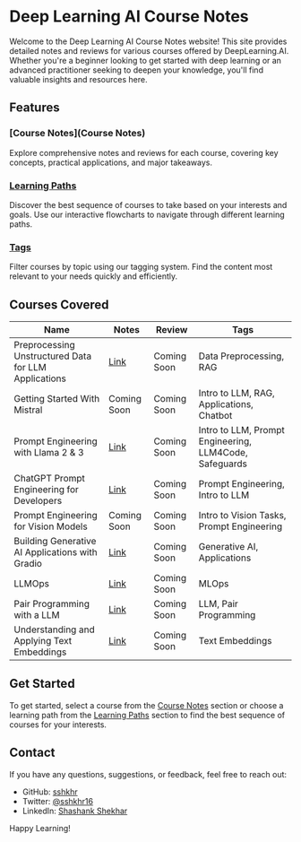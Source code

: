 # Deep Learning AI Course Notes

Welcome to the Deep Learning AI Course Notes website! This site provides detailed notes and reviews for various courses offered by DeepLearning.AI. Whether you're a beginner looking to get started with deep learning or an advanced practitioner seeking to deepen your knowledge, you'll find valuable insights and resources here.

## Features

### [Course Notes](Course Notes)
Explore comprehensive notes and reviews for each course, covering key concepts, practical applications, and major takeaways.

### [Learning Paths](learning_paths)
Discover the best sequence of courses to take based on your interests and goals. Use our interactive flowcharts to navigate through different learning paths.

### [Tags](Tags)
Filter courses by topic using our tagging system. Find the content most relevant to your needs quickly and efficiently.

## Courses Covered

| Name                                                | Notes                                                                                          | Review     | Tags                                  |
|-----------------------------------------------------|------------------------------------------------------------------------------------------------|------------|---------------------------------------|
| Preprocessing Unstructured Data for LLM Applications| [Link](notes/preprocessing-unstructured-data-for-llm-applications.md)                          | Coming Soon| Data Preprocessing, RAG              |
| Getting Started With Mistral                        | Coming Soon                                                                                     | Coming Soon| Intro to LLM, RAG, Applications, Chatbot|
| Prompt Engineering with Llama 2 & 3                 | [Link](notes/prompt-engineering-with-llama-2&3.md)                                             | Coming Soon| Intro to LLM, Prompt Engineering, LLM4Code, Safeguards |
| ChatGPT Prompt Engineering for Developers           | [Link](notes/chat-gpt-prompt-engineering-for-developers.md)                                     | Coming Soon| Prompt Engineering, Intro to LLM      |
| Prompt Engineering for Vision Models                | Coming Soon                                                                                     | Coming Soon| Intro to Vision Tasks, Prompt Engineering |
| Building Generative AI Applications with Gradio     | [Link](notes/building-generative-ai-applications-with-gradio.md)                                | Coming Soon| Generative AI, Applications           |
| LLMOps                                              | [Link](notes/llmops.md)                                                                         | Coming Soon| MLOps                                 |
| Pair Programming with a LLM                         | [Link](notes/pair-programming-with-a-llm.md)                                                    | Coming Soon| LLM, Pair Programming                 |
| Understanding and Applying Text Embeddings          | [Link](notes/understanding-and-applying-text-embeddings.md)                                     | Coming Soon| Text Embeddings                       |

## Get Started
To get started, select a course from the [Course Notes](notes/) section or choose a learning path from the [Learning Paths](learning_paths/) section to find the best sequence of courses for your interests.

## Contact
If you have any questions, suggestions, or feedback, feel free to reach out:  

- GitHub: [sshkhr](https://github.com/sshkhr)
- Twitter: [@sshkhr16](https://twitter.com/sshkhr16)
- LinkedIn: [Shashank Shekhar](https://www.linkedin.com/in/sshkhr/)

Happy Learning!
